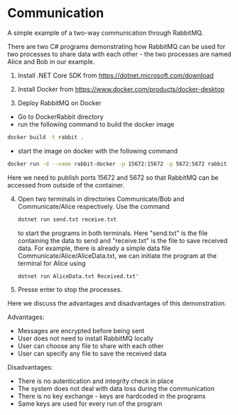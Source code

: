 # Communication
A simple example of a two-way communication through RabbitMQ.

There are two C# programs demonstrating how RabbitMQ can be used for two processes to share data with each other - the two processes are named Alice and Bob in our example.

1. Install .NET Core SDK from https://dotnet.microsoft.com/download

2. Install Docker from https://www.docker.com/products/docker-desktop

3. Deploy RabbitMQ on Docker
  - Go to DockerRabbit directory
  - run the following command to build the docker image
  ```bash
  docker build -t rabbit .
  ```
  - start the image on docker with the following command
  ```bash
  docker run -d --name rabbit-docker -p 15672:15672 -p 5672:5672 rabbit
  ```
  Here we need to publish ports 15672 and 5672 so that RabbitMQ can be accessed from outside of the container.
  
4. Open two terminals in directories Communicate/Bob and Communicate/Alice respectively.
   Use the command 
   ```bash
   dotnet run send.txt receive.txt
   ```
   to start the programs in both terminals. Here "send.txt" is the file containing the data to send and "receive.txt" is the file to save received data.
   For example, there is already a simple data file Communicate/Alice/AliceData.txt, we can initiate the program at the terminal for Alice using 
   ```bash
   dotnet run AliceData.txt Received.txt"
   ```
   
5. Presse enter to stop the processes.


Here we discuss the advantages and disadvantages of this demonstration.

Advantages:
- Messages are encrypted before being sent
- User does not need to install RabbitMQ locally
- User can choose any file to share with each other
- User can specify any file to save the received data

Disadvantages:
- There is no autentication and integrity check in place
- The system does not deal with data loss during the communication
- There is no key exchange - keys are hardcoded in the programs
- Same keys are used for every run of the program
